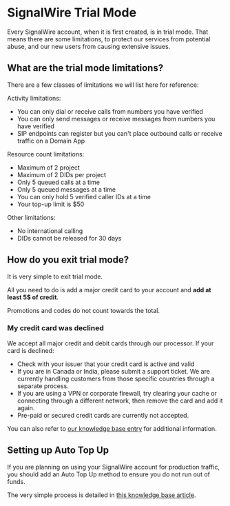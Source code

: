 # SignalWire Trial Mode

Every SignalWire account, when it is first created, is in trial mode. That means there are some limitations, to protect our services from potential abuse, and our new users from causing extensive issues.

## What are the trial mode limitations?

There are a few classes of limitations we will list here for reference:

Activity limitations:
- You can only dial or receive calls from numbers you have verified
- You can only send messages or receive messages from numbers you have verified
- SIP endpoints can register but you can't place outbound calls or receive traffic on a Domain App

Resource count limitations:
- Maximum of 2 project
- Maximum of 2 DIDs per project
- Only 5 queued calls at a time
- Only 5 queued messages at a time
- You can only hold 5 verified caller IDs at a time
- Your top-up limit is $50

Other limitations:
- No international calling
- DIDs cannot be released for 30 days

## How do you exit trial mode?

It is very simple to exit trial mode.

All you need to do is add a major credit card to your account and **add at least 5$ of credit**.

Promotions and codes do not count towards the total.

### My credit card was declined

We accept all major credit and debit cards through our processor.
If your card is declined:

- Check with your issuer that your credit card is active and valid
- If you are in Canada or India, please submit a support ticket. We are currently handling customers from those specific countries through a separate process.
- If you are using a VPN or corporate firewall, try clearing your cache or connecting through a different network, then remove the card and add it again.
- Pre-paid or secured credit cards are currently not accepted.

You can also refer to [our knowledge base entry](https://signalwire.force.com/help/s/article/Credit-Card-Rejected-When-Topping-Up-Account) for additional information.

## Setting up Auto Top Up

If you are planning on using your SignalWire account for production traffic, you should add an Auto Top Up method to ensure you do not run out of funds.

The very simple process is detailed in [this knowledge base article](https://signalwire.force.com/help/s/article/How-To-Set-Up-Auto-Top-Up).
